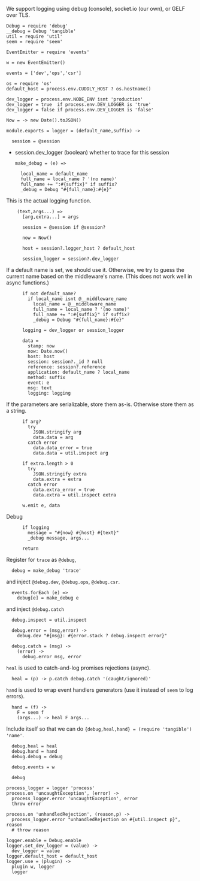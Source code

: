We support logging using debug (console), socket.io (our own), or GELF over TLS.

    Debug = require 'debug'
    __debug = Debug 'tangible'
    util = require 'util'
    seem = require 'seem'

    EventEmitter = require 'events'

    w = new EventEmitter()

    events = ['dev','ops','csr']

    os = require 'os'
    default_host = process.env.CUDDLY_HOST ? os.hostname()

    dev_logger = process.env.NODE_ENV isnt 'production'
    dev_logger = true  if process.env.DEV_LOGGER is 'true'
    dev_logger = false if process.env.DEV_LOGGER is 'false'

    Now = -> new Date().toJSON()

    module.exports = logger = (default_name,suffix) ->

      session = @session

* session.dev_logger (boolean) whether to trace for this session

      make_debug = (e) =>

        local_name = default_name
        full_name = local_name ? '(no name)'
        full_name += ":#{suffix}" if suffix?
        _debug = Debug "#{full_name}:#{e}"

This is the actual logging function.

        (text,args...) =>
          [arg,extra...] = args

          session = @session if @session?

          now = Now()

          host = session?.logger_host ? default_host

          session_logger = session?.dev_logger

If a default name is set, we should use it.
Otherwise, we try to guess the current name based on the middleware's name. (This does not work well in async functions.)

          if not default_name?
            if local_name isnt @__middleware_name
              local_name = @__middleware_name
              full_name = local_name ? '(no name)'
              full_name += ":#{suffix}" if suffix?
              _debug = Debug "#{full_name}:#{e}"

          logging = dev_logger or session_logger

          data =
            stamp: now
            now: Date.now()
            host: host
            session: session?._id ? null
            reference: session?.reference
            application: default_name ? local_name
            method: suffix
            event: e
            msg: text
            logging: logging

If the parameters are serializable, store them as-is.
Otherwise store them as a string.

          if arg?
            try
              JSON.stringify arg
              data.data = arg
            catch error
              data.data_error = true
              data.data = util.inspect arg

          if extra.length > 0
            try
              JSON.stringify extra
              data.extra = extra
            catch error
              data.extra_error = true
              data.extra = util.inspect extra

          w.emit e, data

Debug

          if logging
            message = "#{now} #{host} #{text}"
            _debug message, args...

          return

Register for `trace` as `@debug`,

      debug = make_debug 'trace'

and inject `@debug.dev`, `@debug.ops`, `@debug.csr`.

      events.forEach (e) =>
        debug[e] = make_debug e

and inject `@debug.catch`

      debug.inspect = util.inspect

      debug.error = (msg,error) ->
        debug.dev "#{msg}: #{error.stack ? debug.inspect error}"

      debug.catch = (msg) ->
        (error) ->
          debug.error msg, error

`heal` is used to catch-and-log promises rejections (async).

      heal = (p) -> p.catch debug.catch '(caught/ignored)'

`hand` is used to wrap event handlers generators (use it instead of `seem` to log errors).

      hand = (f) ->
        F = seem f
        (args...) -> heal F args...

Include itself so that we can do `{debug,heal,hand} = (require 'tangible') 'name'`.

      debug.heal = heal
      debug.hand = hand
      debug.debug = debug

      debug.events = w

      debug

    process_logger = logger 'process'
    process.on 'uncaughtException', (error) ->
      process_logger.error 'uncaughtException', error
      throw error

    process.on 'unhandledRejection', (reason,p) ->
      process_logger.error "unhandledRejection on #{util.inspect p}", reason
      # throw reason

    logger.enable = Debug.enable
    logger.set_dev_logger = (value) ->
      dev_logger = value
    logger.default_host = default_host
    logger.use = (plugin) ->
      plugin w, logger
      logger
